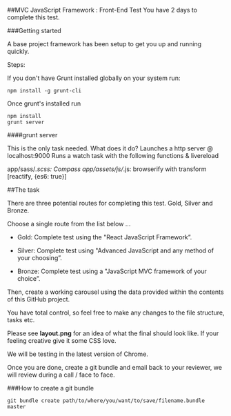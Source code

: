 ##MVC JavaScript Framework : Front-End Test
You have 2 days to complete this test.

###Getting started

A base project framework has been setup to get you up and running quickly.

Steps:

If you don't have Grunt installed globally on your system run:

```
npm install -g grunt-cli
```

Once grunt's installed run

```
npm install
grunt server
```

####grunt server

This is the only task needed. What does it do? Launches a http server @ localhost:9000 Runs a watch task with the following functions & livereload

app/sass/*.scss: Compass
app/assets/js/*.js: browserify with transform [reactify, {es6: true}]

##The task

There are three potential routes for completing this test. Gold, Silver and Bronze.

Choose a single route from the list below ...

- Gold: Complete test using the "React JavaScript Framework”.

- Silver: Complete test using "Advanced JavaScript and any method of your choosing”.

- Bronze: Complete test using a "JavaScript MVC framework of your choice”.

Then, create a working carousel using the data provided within the contents of this GitHub project.

You have total control, so feel free to make any changes to the file structure, tasks etc.

Please see **layout.png** for an idea of what the final should look like. If your feeling creative give it some CSS love.

We will be testing in the latest version of Chrome.

Once you are done, create a git bundle and email back to your reviewer, we will review during a call / face to face.

###How to create a git bundle

`git bundle create path/to/where/you/want/to/save/filename.bundle master`
